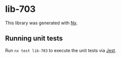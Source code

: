 # lib-703

This library was generated with [Nx](https://nx.dev).

## Running unit tests

Run `nx test lib-703` to execute the unit tests via [Jest](https://jestjs.io).
